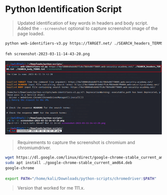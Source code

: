 # Python Identification Script

>Updated identification of key words in headers and body script. Added the ```--screenshot``` optional to capture screenshot image of the page loaded.    
  
```bash
python web-identifiers-v3.py https://TARGET.net/ ./SEARCH_headers_TERMS.txt ./SEARCH_body_TERMS.txt --screenshot

feh screenshot-2023-03-11-14-43-20.png

```  

![python web identifiers usage](web-identifiers.png)  

>Requirements to capture the screenshot is chromium and chromiumdriver.  

```sh
wget https://dl.google.com/linux/direct/google-chrome-stable_current_amd64.deb
sudo apt install ./google-chrome-stable_current_amd64.deb
google-chrome

export PATH="/home/kali/Downloads/python-scripts/chromedriver:$PATH"
```  

>Version that worked for me 111.x.  